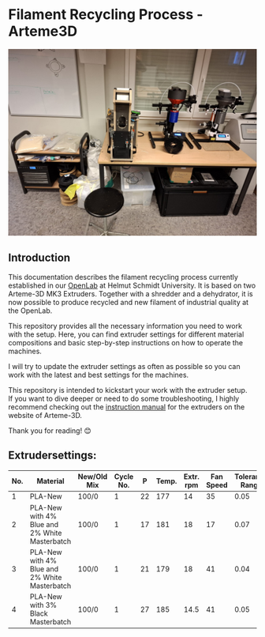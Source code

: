 # Filament Recycling Process - Arteme3D
![Logo](images/main_setup.jpg)
## Introduction
This documentation describes the filament recycling process currently established in our [OpenLab](https://openlab.hamburg/de/openlabs/hamburg/) at Helmut Schmidt University. It is based on two Arteme-3D MK3 Extruders. Together with a shredder and a dehydrator, it is now possible to produce recycled and new filament of industrial quality at the OpenLab.

This repository provides all the necessary information you need to work with the setup. Here, you can find extruder settings for different material compositions and basic step-by-step instructions on how to operate the machines.

I will try to update the extruder settings as often as possible so you can work with the latest and best settings for the machines.

This repository is intended to kickstart your work with the extruder setup.  
If you want to dive deeper or need to do some troubleshooting, I highly recommend checking out the [instruction manual](https://www.artme-3d.de/produkte/desktop-filament-extruder-mk3/) for the extruders on the website of Arteme-3D.


Thank you for reading! 😊



## Extrudersettings:
| No. | Material                                      | New/Old Mix | Cycle No. | P  | Temp. | Extr. rpm | Fan Speed | Tolerance Range | Rating 1–10 | Sensor Distance | Fan Distance | Fan Angle                    |
|-----|-----------------------------------------------|-------------|-----------|----|-------|------------|-----------|------------------|--------------|------------------|--------------|------------------------------|
| 1   | PLA-New                                       | 100/0       | 1         | 22 | 177   | 14         | 35        | 0.05             | 8            |                  |              |                              |
| 2   | PLA-New with 4% Blue and 2% White Masterbatch | 100/0       | 1         | 17 | 181   | 18         | 17        | 0.07             | 8            | 120              | 18           | Almost parallel, slightly off |
| 3   | PLA-New with 4% Blue and 2% White Masterbatch | 100/0       | 1         | 21 | 179   | 18         | 41        | 0.04             | 10           | 120              | 18           | Almost parallel, slightly off |
| 4   | PLA-New with 3% Black Masterbatch             | 100/0       | 1         | 27 | 185   | 14.5       | 41        | 0.05             | 8            | 240 rough        | 20           | Almost parallel, slightly off |
